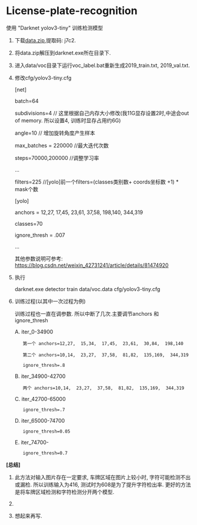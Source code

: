 # License-plate-recognition
使用 "Darknet yolov3-tiny" 训练检测模型

1. 下载[data.zip](https://pan.baidu.com/s/1_Wgy_3mBgNREXXn7HRfAHw),提取码: j7c2.
2. 将data.zip解压到darknet.exe所在目录下.
3. 进入data/voc目录下运行voc_label.bat重新生成2019_train.txt, 2019_val.txt.
4. 修改cfg/yolov3-tiny.cfg

    [net]
    
    batch=64
    
    subdivisions=4    // 这里根据自己内存大小修改(我11G显存设置2时,中途会out of memory. 所以设置4, 训练时显存占用约6G)
    
    angle=10          // 增加旋转角度产生样本
    
    max_batches = 220000        //最大迭代次数
    
    steps=70000,200000         //调整学习率
  
    ...
    
    filters=225                 //[yolo]前一个filters=(classes类别数+ coords坐标数 +1) * mask个数
    
    [yolo]
    
    anchors = 12,27,  17,45,  23,61,  37,58,  198,140,  344,319
    
    classes=70
    
    ignore_thresh = .007
    
    ...
    
    其他参数说明可参考: https://blog.csdn.net/weixin_42731241/article/details/81474920
    
5. 执行 

    darknet.exe detector train data/voc.data cfg/yolov3-tiny.cfg
   
6. 训练过程(以其中一次过程为例)

    训练过程也一直在调参数. 所以中断了几次.主要调节anchors 和 ignore_thresh
    
    A. iter_0-34900 
    
          第一个 anchors=12,27,  15,34,  17,45,  23,61,  30,84,  198,140
          
          第二个 anchors=10,14,  23,27,  37,58,  81,82,  135,169,  344,319
          
          ignore_thresh=.8
          
    B. iter_34900-42700
    
          两个 anchors=10,14,  23,27,  37,58,  81,82,  135,169,  344,319
          
    C. iter_42700-65000
    
          ignore_thresh=.7
          
    D. iter_65000-74700
    
          ignore_thresh=0.05
          
    E. iter_74700-
    
          ignore_thresh=0.7
          
         
**[总结]**
1. 此方法对输入图片存在一定要求, 车牌区域在图片上较小时, 字符可能检测不出或漏检. 所以训练输入为416, 测试时为608是为了提升字符检出率. 
   更好的方法是将车牌区域检测和字符检测分开两个模型.
   
2. 

3. 想起来再写.
